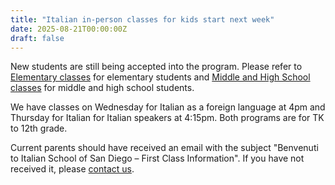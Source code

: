 ```yaml
---
title: "Italian in-person classes for kids start next week"
date: 2025-08-21T00:00:00Z
draft: false
---
```


New students are still being accepted into the program. Please refer to [Elementary classes](/classes) for elementary students and [Middle and High School classes](/accredited-classes) for middle and high school students.

We have classes on Wednesday for Italian as a foreign language at 4pm and Thursday for Italian for Italian speakers at 4:15pm. Both programs are for TK to 12th grade.

Current parents should have received an email with the subject "Benvenuti to Italian School of San Diego – First Class Information". If you have not received it, please [contact us](/contact).
